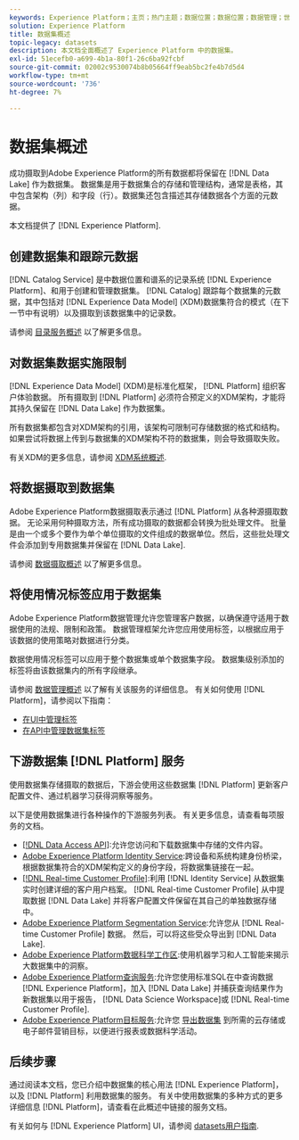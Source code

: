 ```yaml
---
keywords: Experience Platform；主页；热门主题；数据位置；数据位置；数据管理；世系；世系；数据类型；数据类型；数据类型；数据类型
solution: Experience Platform
title: 数据集概述
topic-legacy: datasets
description: 本文档全面概述了 Experience Platform 中的数据集。
exl-id: 51ecefb0-a699-4b1a-80f1-26c6ba92fcbf
source-git-commit: 02002c9530074b8b05664ff9eab5bc2fe4b7d5d4
workflow-type: tm+mt
source-wordcount: '736'
ht-degree: 7%

---
```


# 数据集概述

成功摄取到Adobe Experience Platform的所有数据都将保留在 [!DNL Data Lake] 作为数据集。 数据集是用于数据集合的存储和管理结构，通常是表格，其中包含架构（列）和字段（行）。数据集还包含描述其存储数据各个方面的元数据。

本文档提供了 [!DNL Experience Platform].

## 创建数据集和跟踪元数据

[!DNL Catalog Service] 是中数据位置和谱系的记录系统 [!DNL Experience Platform]、和用于创建和管理数据集。 [!DNL Catalog] 跟踪每个数据集的元数据，其中包括对 [!DNL Experience Data Model] (XDM)数据集符合的模式（在下一节中有说明）以及摄取到该数据集中的记录数。

请参阅 [目录服务概述](../home.md) 以了解更多信息。

## 对数据集数据实施限制

[!DNL Experience Data Model] (XDM)是标准化框架， [!DNL Platform] 组织客户体验数据。 所有摄取到 [!DNL Platform] 必须符合预定义的XDM架构，才能将其持久保留在 [!DNL Data Lake] 作为数据集。

所有数据集都包含对XDM架构的引用，该架构可限制可存储数据的格式和结构。 如果尝试将数据上传到与数据集的XDM架构不符的数据集，则会导致摄取失败。

有关XDM的更多信息，请参阅 [XDM系统概述](../../xdm/home.md).

## 将数据摄取到数据集

Adobe Experience Platform数据摄取表示通过 [!DNL Platform] 从各种源摄取数据。 无论采用何种摄取方法，所有成功摄取的数据都会转换为批处理文件。 批量是由一个或多个要作为单个单位摄取的文件组成的数据单位。然后，这些批处理文件会添加到专用数据集并保留在 [!DNL Data Lake].

请参阅 [数据摄取概述](../../ingestion/home.md) 以了解更多信息。

## 将使用情况标签应用于数据集

Adobe Experience Platform数据管理允许您管理客户数据，以确保遵守适用于数据使用的法规、限制和政策。 数据管理框架允许您应用使用标签，以根据应用于该数据的使用策略对数据进行分类。

数据使用情况标签可以应用于整个数据集或单个数据集字段。 数据集级别添加的标签将由该数据集内的所有字段继承。

请参阅 [数据管理概述](../../data-governance/home.md) 以了解有关该服务的详细信息。 有关如何使用 [!DNL Platform]，请参阅以下指南：

* [在UI中管理标签](../../data-governance/labels/user-guide.md)
* [在API中管理数据集标签](../../data-governance/labels/dataset-api.md)

## 下游数据集 [!DNL Platform] 服务

使用数据集存储摄取的数据后，下游会使用这些数据集 [!DNL Platform] 更新客户配置文件、通过机器学习获得洞察等服务。

以下是使用数据集进行各种操作的下游服务列表。 有关更多信息，请查看每项服务的文档。

* [[!DNL Data Access API]](../../data-access/home.md):允许您访问和下载数据集中存储的文件内容。
* [Adobe Experience Platform Identity Service](../../identity-service/home.md):跨设备和系统构建身份桥梁，根据数据集符合的XDM架构定义的身份字段，将数据集链接在一起。
* [[!DNL Real-time Customer Profile]](../../profile/home.md):利用 [!DNL Identity Service] 从数据集实时创建详细的客户用户档案。 [!DNL Real-time Customer Profile] 从中提取数据 [!DNL Data Lake] 并将客户配置文件保留在其自己的单独数据存储中。
* [Adobe Experience Platform Segmentation Service](../../segmentation/home.md):允许您从 [!DNL Real-time Customer Profile] 数据。 然后，可以将这些受众导出到 [!DNL Data Lake].
* [Adobe Experience Platform数据科学工作区](../../data-science-workspace/home.md):使用机器学习和人工智能来揭示大数据集中的洞察。
* [Adobe Experience Platform查询服务](../../query-service/home.md):允许您使用标准SQL在中查询数据 [!DNL Experience Platform]，加入 [!DNL Data Lake] 并捕获查询结果作为新数据集以用于报告， [!DNL Data Science Workspace]或 [!DNL Real-time Customer Profile].
* [Adobe Experience Platform目标服务](../../destinations/home.md):允许您 [导出数据集](/help/destinations/ui/export-datasets.md) 到所需的云存储或电子邮件营销目标，以便进行报表或数据科学活动。

## 后续步骤

通过阅读本文档，您已介绍中数据集的核心用法 [!DNL Experience Platform]，以及 [!DNL Platform] 利用数据集的服务。 有关中使用数据集的多种方式的更多详细信息 [!DNL Platform]，请查看在此概述中链接的服务文档。

有关如何与 [!DNL Experience Platform] UI，请参阅 [datasets用户指南](user-guide.md).
